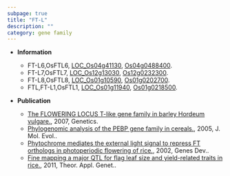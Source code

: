 ```yaml
---
subpage: true
title: "FT-L"
description: ""
category: gene family
---
```


* **Information**  
    + FT-L6,OsFTL6, [LOC_Os04g41130](http://rice.plantbiology.msu.edu/cgi-bin/ORF_infopage.cgi?orf=LOC_Os04g41130), [Os04g0488400](http://rapdb.dna.affrc.go.jp/viewer/gbrowse_details/irgsp1?name=Os04g0488400).
    + FT-L7,OsFTL7, [LOC_Os12g13030](http://rice.plantbiology.msu.edu/cgi-bin/ORF_infopage.cgi?orf=LOC_Os12g13030), [Os12g0232300](http://rapdb.dna.affrc.go.jp/viewer/gbrowse_details/irgsp1?name=Os12g0232300).
    + FT-L8,OsFTL8, [LOC_Os01g10590](http://rice.plantbiology.msu.edu/cgi-bin/ORF_infopage.cgi?orf=LOC_Os01g10590), [Os01g0202700](http://rapdb.dna.affrc.go.jp/viewer/gbrowse_details/irgsp1?name=Os01g0202700).
    + FTL,FT-L1,OsFTL1, [LOC_Os01g11940](http://rice.plantbiology.msu.edu/cgi-bin/ORF_infopage.cgi?orf=LOC_Os01g11940), [Os01g0218500](http://rapdb.dna.affrc.go.jp/viewer/gbrowse_details/irgsp1?name=Os01g0218500).

* **Publication**  
    + [The FLOWERING LOCUS T-like gene family in barley Hordeum vulgare.](http://www.ncbi.nlm.nih.gov/pubmed?term=The+FLOWERING+LOCUS+T-like+gene+family+in+barley+Hordeum+vulgare.%5BTitle%5D), 2007, Genetics.
    + [Phylogenomic analysis of the PEBP gene family in cereals.](http://www.ncbi.nlm.nih.gov/pubmed?term=Phylogenomic+analysis+of+the+PEBP+gene+family+in+cereals.%5BTitle%5D), 2005, J. Mol. Evol..
    + [Phytochrome mediates the external light signal to repress FT orthologs in photoperiodic flowering of rice.](http://www.ncbi.nlm.nih.gov/pubmed?term=Phytochrome+mediates+the+external+light+signal+to+repress+FT+orthologs+in+photoperiodic+flowering+of+rice.%5BTitle%5D), 2002, Genes Dev..
    + [Fine mapping a major QTL for flag leaf size and yield-related traits in rice.](http://www.ncbi.nlm.nih.gov/pubmed?term=Fine+mapping+a+major+QTL+for+flag+leaf+size+and+yield-related+traits+in+rice.%5BTitle%5D), 2011, Theor. Appl. Genet..


